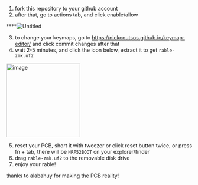 1. fork this repository to your github account
2. after that, go to actions tab, and click enable/allow

****![Untitled](https://github.com/rizalfr/rable-v2-remap/assets/4716813/49d70303-0262-4d44-8697-5d2b678ace12)

3. to change your keymaps, go to https://nickcoutsos.github.io/keymap-editor/ and click commit changes after that
4. wait 2-5 minutes, and click the icon below, extract it to get `rable-zmk.uf2`
<img width="200" alt="image" src="https://user-images.githubusercontent.com/4716813/201031127-8ad72740-274c-45c0-92e2-17519cca9c49.png">

5. reset your PCB, short it with tweezer or click reset button twice, or press fn + tab, there will be `NRF52BOOT` on your explorer/finder
6. drag `rable-zmk.uf2` to the removable disk drive
7. enjoy your rable!

thanks to alabahuy for making the PCB reality!
